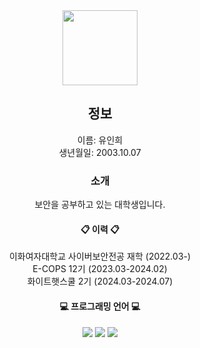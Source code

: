<div align=center>
  
  <img src=https://github.com/inh22/inh22/assets/112490245/bb69fa18-7cee-4857-b0ba-d4466e928b94 width="120" height="120"/>
  
  ## 정보   
  이름: 유인희   
  생년월일: 2003.10.07   
  
  ### 소개   
  보안을 공부하고 있는 대학생입니다.

  #### 📋 이력 📋   
  이화여자대학교 사이버보안전공 재학 (2022.03-)   
  E-COPS 12기 (2023.03-2024.02)   
  화이트햇스쿨 2기 (2024.03-2024.07)  

  #### 💻 프로그래밍 언어 💻   
  <img src="https://img.shields.io/badge/c-A8B9CC?style=flat-square&logo=C&logoColor=white"/> <img src="https://img.shields.io/badge/python-3776AB?style=flat-square&logo=Python&logoColor=white"/> <img src="https://img.shields.io/badge/Java-007396?style=flat&logo=Java&logoColor=white">

</div>

